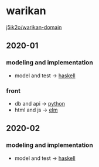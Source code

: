 # warikan
[j5ik2o/warikan-domain](https://github.com/j5ik2o/warikan-domain)

## 2020-01
### modeling and implementation
+ model and test -> [haskell](./2020-01-haskell)

### front
+ db and api -> [python](./2020-01-python)
+ html and js -> [elm](./2020-01-elm)

## 2020-02
### modeling and implementation
+ model and test -> [haskell](./2020-02-haskell)

